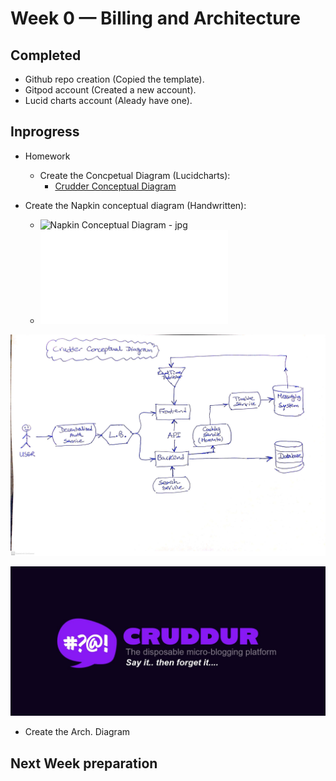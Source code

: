 # Week 0 — Billing and Architecture

## Completed
- Github repo creation (Copied the template).
- Gitpod account (Created a new account).
- Lucid charts account (Aleady have one).


## Inprogress
- Homework
  - Create the Concpetual Diagram (Lucidcharts): 
      - [Crudder Conceptual Diagram](https://lucid.app/lucidchart/f203786a-fc53-4152-8fdb-e3f077c42d55/edit?viewport_loc=-483%2C-88%2C2888%2C1399%2C0_0&invitationId=inv_28446d0f-be13-468f-89dc-60d66cbc159c)
 
 - Create the Napkin conceptual diagram (Handwritten):
    - ![Napkin Conceptual Diagram - jpg](../../_docs/_assets/crudder-week-0/aws-bootcamp-crudder-week0-conceptual-diagram.jpg)
    - ![Napkin Conceptual Diagram - pdf](../_docs/_assets/crudder-week-0/aws-bootcamp-crudder-week0-conceptual-diagram.pdf)

![img](_docs/assets/crudder-week-0/aws-bootcamp-crudder-week0-conceptual-diagram.jpg)


 ![Cruddur Graphic](_docs/assets/cruddur-banner.jpg)
 
 - Create the Arch. Diagram


## Next Week preparation 
